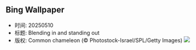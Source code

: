 ## Bing Wallpaper
- 时间: 20250510
- 标题: Blending in and standing out
- 版权: Common chameleon (© Photostock-Israel/SPL/Getty Images)
![](https://cn.bing.com/th?id=OHR.CuteChameleon_EN-US6483346105_UHD.jpg&rf=LaDigue_UHD.jpg&pid=hp&w=3840&h=2160&rs=1&c=4)
